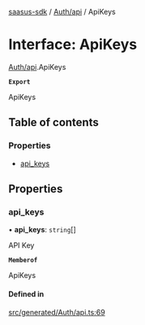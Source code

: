 [saasus-sdk](../README.md) / [Auth/api](../modules/Auth_api.md) / ApiKeys

# Interface: ApiKeys

[Auth/api](../modules/Auth_api.md).ApiKeys

**`Export`**

ApiKeys

## Table of contents

### Properties

- [api\_keys](Auth_api.ApiKeys.md#api_keys)

## Properties

### api\_keys

• **api\_keys**: `string`[]

API Key

**`Memberof`**

ApiKeys

#### Defined in

[src/generated/Auth/api.ts:69](https://github.com/saasus-platform/saasus-sdk-javascript/blob/c6c266c/src/generated/Auth/api.ts#L69)
